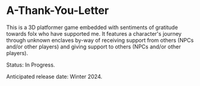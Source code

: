 # A-Thank-You-Letter
This is a 3D platformer game embedded with sentiments of gratitude towards folx who have supported me. It features a character's journey through unknown enclaves by-way of receiving support from others (NPCs and/or other players) and giving support to others (NPCs and/or other players).

Status: In Progress.

Anticipated release date: Winter 2024.
